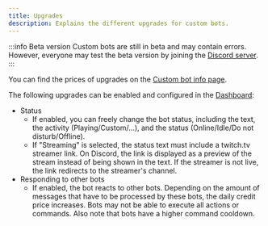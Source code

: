 ```yaml
---
title: Upgrades
description: Explains the different upgrades for custom bots.
---
```


:::info Beta version
Custom bots are still in beta and may contain errors.
However, everyone may test the beta version by joining the [Discord server](https://tomatenkuchen.com/discord).
:::

You can find the prices of upgrades on the [Custom bot info page](https://tomatenkuchen.com/custom#upgrades).

The following upgrades can be enabled and configured in the [Dashboard](https://tomatenkuchen.com/dashboard/custom):
- Status
	- If enabled, you can freely change the bot status, including the text, the activity (Playing/Custom/…), and the status (Online/Idle/Do not disturb/Offline).
	- If "Streaming" is selected, the status text must include a twitch.tv streamer link. On Discord, the link is displayed as a preview of the stream instead of being shown in the text. If the streamer is not live, the link redirects to the streamer's channel.
- Responding to other bots
	- If enabled, the bot reacts to other bots. Depending on the amount of messages that have to be processed by these bots, the daily credit price increases. Bots may not be able to execute all actions or commands. Also note that bots have a higher command cooldown.
